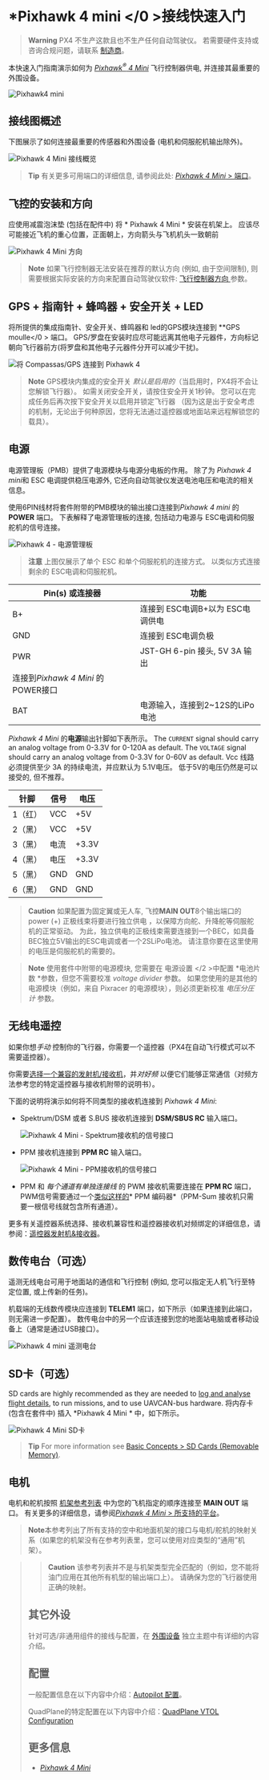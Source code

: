 # *Pixhawk 4 mini </0 >接线快速入门</h1> 

> **Warning** PX4 不生产这款且也不生产任何自动驾驶仪。 若需要硬件支持或咨询合规问题，请联系 [制造商](https://shop.holybro.com/)。

本快速入门指南演示如何为 [*Pixhawk<sup>&reg;</sup> 4 Mini*](../flight_controller/pixhawk4_mini.md) 飞行控制器供电, 并连接其最重要的外围设备。

![Pixhawk4 mini](../../assets/flight_controller/pixhawk4mini/pixhawk4mini_iso_1.png)

## 接线图概述

下图展示了如何连接最重要的传感器和外围设备 (电机和伺服舵机输出除外)。

![*Pixhawk 4 Mini* 接线概览](../../assets/flight_controller/pixhawk4mini/pixhawk4mini_wiring_overview.png)

> **Tip** 有关更多可用端口的详细信息, 请参阅此处: [*Pixhawk 4 Mini* > 端口](../flight_controller/pixhawk4_mini.md#interfaces)。

## 飞控的安装和方向

应使用减震泡沫垫 (包括在配件中) 将 * Pixhawk 4 Mini * 安装在机架上。 应该尽可能接近飞机的重心位置，正面朝上，方向箭头与飞机机头一致朝前

![*Pixhawk 4 Mini* 方向](../../assets/flight_controller/pixhawk4mini/pixhawk4mini_orientation.png)

> **Note** 如果飞行控制器无法安装在推荐的默认方向 (例如, 由于空间限制), 则需要根据实际安装的方向来配置自动驾驶仪软件: [飞行控制器方向 ](../config/flight_controller_orientation.md)参数。

## GPS + 指南针 + 蜂鸣器 + 安全开关 + LED

将所提供的集成指南针、安全开关、蜂鸣器和 led的GPS模块连接到 **GPS moulle</0 > 端口。 GPS/罗盘在安装时应尽可能远离其他电子元器件，方向标记朝向飞行器前方(将罗盘和其他电子元器件分开可以减少干扰)。</p> 

![将 Compassas/GPS 连接到 Pixhawk 4](../../assets/flight_controller/pixhawk4mini/pixhawk4mini_gps.png)

> **Note** GPS模块内集成的安全开关 *默认是启用的*（当启用时，PX4将不会让您解锁飞行器）。 如需关闭安全开关，请按住安全开关1秒钟。 您可以在完成任务后再次按下安全开关以启用并锁定飞行器 （因为这是出于安全考虑的机制，无论出于何种原因，您将无法通过遥控器或地面站来远程解锁您的载具）。

## 电源

电源管理板（PMB）提供了电源模块与电源分电板的作用。 除了为 *Pixhawk 4 mini*和 ESC 电调提供稳压电源外, 它还向自动驾驶仪发送电池电压和电流的相关信息。

使用6PIN线材将套件附带的PMB模块的输出接口连接到*Pixhawk 4 mini* 的 **POWER** 端口。 下表解释了电源管理板的连接, 包括动力电源与 ESC电调和伺服舵机的信号连接。

![Pixhawk 4 - 电源管理板](../../assets/flight_controller/pixhawk4mini/pixhawk4mini_power_management.png)

> **注意** 上图仅展示了单个 ESC 和单个伺服舵机的连接方式。 以类似方式连接剩余的 ESC电调和伺服舵机。

| Pin(s) 或连接器 | 功能                                                       |
| ----------- | -------------------------------------------------------- |
| B+          | 连接到 ESC电调B+以为 ESC电调供电                                    |
| GND         | 连接到 ESC电调负极                                              |
| PWR         | JST-GH 6-pin 接头, 5V 3A 输出  
连接到*Pixhawk 4 Mini* 的POWER接口 |
| BAT         | 电源输入，连接到2~12S的LiPo电池                                     |


*Pixhawk 4 Mini* 的**电源**输出针脚如下表所示。 The `CURRENT` signal should carry an analog voltage from 0-3.3V for 0-120A as default. The `VOLTAGE` signal should carry an analog voltage from 0-3.3V for 0-60V as default. Vcc 线路必须提供至少 3A 的持续电流，并应默认为 5.1V电压。 低于5V的电压仍然是可以接受的, 但不推荐。

| 针脚   | 信号  | 电压    |
| ---- | --- | ----- |
| 1（红） | VCC | +5V   |
| 2（黑） | VCC | +5V   |
| 3（黑） | 电流  | +3.3V |
| 4（黑） | 电压  | +3.3V |
| 5（黑） | GND | GND   |
| 6（黑） | GND | GND   |


> **Caution** 如果配置为固定翼或无人车, 飞控**MAIN OUT**8个输出端口的 power (+) 正极线束将要进行独立供电 ，以保障方向舵、升降舵等伺服舵机的正常驱动。 为此，独立供电的正极线束需要连接到一个BEC，如具备BEC独立5V输出的ESC电调或者一个2SLiPo电池。 请注意你要在这里使用的电压是伺服舵机的需要的。

<!--In the future, when Pixhawk 4 kit is available, add wiring images/videos for different airframes.-->

> **Note** 使用套件中附带的电源模块, 您需要在 电源设置 </2 >中配置 *电池片数 *参数，但您不需要校准 *voltage divider* 参数。 如果您使用的是其他的电源模块（例如，来自 Pixracer 的电源模块），则必须更新校准 *电压分圧计* 参数。</p> </blockquote> 
> 
> ## 无线电遥控
> 
> 如果你想*手动* 控制你的飞行器，你需要一个遥控器（PX4在自动飞行模式可以不需要遥控器）。
> 
> 你需要[选择一个兼容的发射机/接收机](../getting_started/rc_transmitter_receiver.md)，并*对好频* 以便它们能够正常通信（对频方法参考您的特定遥控器与接收机附带的说明书）。
> 
> 下面的说明将演示如何将不同类型的接收机连接到 *Pixhawk 4 Mini*:
> 
> - Spektrum/DSM 或者 S.BUS 接收机连接到 **DSM/SBUS RC** 输入端口。
>     
>     ![Pixhawk 4 Mini - Spektrum接收机的信号接口](../../assets/flight_controller/pixhawk4mini/pixhawk4mini_rc_dsmsbus.png)
> 
> - PPM 接收机连接到 **PPM RC** 输入端口。
>     
>     ![Pixhawk 4 Mini - PPM接收机的信号接口](../../assets/flight_controller/pixhawk4mini/pixhawk4mini_rc_ppm.png)
> 
> - PPM 和 *每个通道有单独连接线* 的 PWM 接收机需要连接在 **PPM RC** 端口，PWM信号需要通过一个[类似这样的](http://www.getfpv.com/radios/radio-accessories/holybro-ppm-encoder-module.html)* PPM 编码器*（PPM-Sum 接收机只需要一根信号线就包含所有通道）。
> 
> 更多有关遥控器系统选择、接收机兼容性和遥控器接收机对频绑定的详细信息，请参阅：[遥控器发射机&接收器](../getting_started/rc_transmitter_receiver.md)。
> 
> ## 数传电台（可选）
> 
> 遥测无线电台可用于地面站的通信和飞行控制 (例如, 您可以指定无人机飞行至特定位置, 或上传新的任务)。
> 
> 机载端的无线数传模块应连接到 **TELEM1** 端口，如下所示（如果连接到此端口，则无需进一步配置）。 数传电台中的另一个应该连接到您的地面站电脑或者移动设备上（通常是通过USB接口）。
> 
> ![Pixhawk 4 mini 遥测电台](../../assets/flight_controller/pixhawk4mini/pixhawk4mini_telemetry.png)
> 
> ## SD卡（可选）
> 
> SD cards are highly recommended as they are needed to [log and analyse flight details](../getting_started/flight_reporting.md), to run missions, and to use UAVCAN-bus hardware. 将内存卡 (包含在套件中) 插入 *Pixhawk 4 Mini * 中，如下所示。
> 
> ![Pixhawk 4 Mini SD卡](../../assets/flight_controller/pixhawk4mini/pixhawk4mini_sdcard.png)
> 
> > **Tip** For more information see [Basic Concepts > SD Cards (Removable Memory)](../getting_started/px4_basic_concepts.md#sd_cards).
> 
> ## 电机
> 
> 电机和舵机按照 [机架参考列表](../airframes/airframe_reference.md) 中为您的飞机指定的顺序连接至 **MAIN OUT** 端口。 有关更多的详细信息，请参阅[*Pixhawk 4 Mini* > 所支持的平台](../flight_controller/pixhawk4_mini.md#supported-platforms)。
> 
> > **Note**本参考列出了所有支持的空中和地面机架的接口与电机/舵机的映射关系（如果您的机架没有在参考列表里，您可以使用对应类型的“通用”机架）。
> 
> 

<span></span>

> 
> > **Caution** 该参考列表并不是与机架类型完全匹配的（例如，您不能将油门应用在其他所有机型的输出端口上）。 请确保为您的飞行器使用正确的映射。
> 
> ## 其它外设
> 
> 针对可选/非通用组件的接线与配置，在 [外围设备](../peripherals/README.md) 独立主题中有详细的内容介绍。
> 
> ## 配置
> 
> 一般配置信息在以下内容中介绍：[Autopilot 配置](../config/README.md)。
> 
> QuadPlane的特定配置在以下内容中介绍：[QuadPlane VTOL Configuration](../config_vtol/vtol_quad_configuration.md)
> 
> <!-- Nice to have detailed wiring infographic and instructions for different vehicle types. -->
> 
> ## 更多信息
> 
> - [*Pixhawk 4 Mini*](../flight_controller/pixhawk4_mini.md)